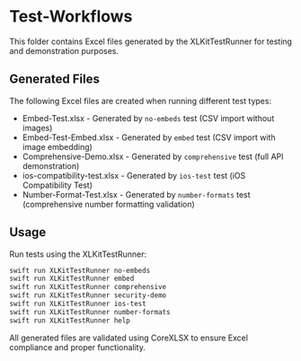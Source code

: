 # Test-Workflows

This folder contains Excel files generated by the XLKitTestRunner for testing and demonstration purposes.

## Generated Files

The following Excel files are created when running different test types:

- Embed-Test.xlsx - Generated by `no-embeds` test (CSV import without images)
- Embed-Test-Embed.xlsx - Generated by `embed` test (CSV import with image embedding)
- Comprehensive-Demo.xlsx - Generated by `comprehensive` test (full API demonstration)
- ios-compatibility-test.xlsx - Generated by `ios-test` test (iOS Compatibility Test)
- Number-Format-Test.xlsx - Generated by `number-formats` test (comprehensive number formatting validation)

## Usage

Run tests using the XLKitTestRunner:

```bash
swift run XLKitTestRunner no-embeds
swift run XLKitTestRunner embed
swift run XLKitTestRunner comprehensive
swift run XLKitTestRunner security-demo
swift run XLKitTestRunner ios-test
swift run XLKitTestRunner number-formats
swift run XLKitTestRunner help
```

All generated files are validated using CoreXLSX to ensure Excel compliance and proper functionality. 
